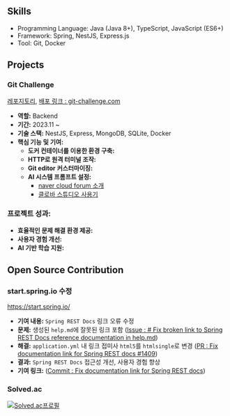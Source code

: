## Skills
- Programming Language: Java (Java 8+), TypeScript, JavaScript (ES6+)
- Framework: Spring, NestJS, Express.js
- Tool: Git, Docker

## Projects
### Git Challenge
[레포지토리](https://github.com/boostcampwm2023/web01-GitChallenge), [배포 링크 : git-challenge.com](https://git-challenge.com)

- **역할:** Backend
- **기간:** 2023.11 ~
- **기술 스택:** NestJS, Express, MongoDB, SQLite, Docker
- **핵심 기능 및 기여:**
  - **도커 컨테이너를 이용한 환경 구축:** 
  - **HTTP로 원격 터미널 조작:** 
  - **Git editor 커스터마이징:** 
  - **AI 시스템 프롬프트 설정:** 
    - [naver cloud forum 소개](https://www.ncloud-forums.com/topic/213/)
    - [클로바 스튜디오 사용기](https://code-l.tistory.com/34)

### 프로젝트 성과:
- **효율적인 문제 해결 환경 제공:**
- **사용자 경험 개선:**
- **AI 기반 학습 지원:**

## Open Source Contribution
### start.spring.io 수정
https://start.spring.io/
- **기여 내용:** `Spring REST Docs` 링크 오류 수정
- **문제:** 생성된 `help.md`에 잘못된 링크 포함 ([Issue : # Fix broken link to Spring REST Docs reference documentation in help.md](https://github.com/spring-io/start.spring.io/issues/1407))
- **해결:** `application.yml` 내 링크 접미사 `html5`를 `htmlsingle`로 변경 ([PR : Fix documentation link for Spring REST docs #1409](https://github.com/spring-io/start.spring.io/pull/1409))
- **결과:** `Spring REST Docs` 접근성 개선, 사용자 경험 향상 
- **기여 링크:**  ([Commit : Fix documentation link for Spring REST docs](https://github.com/spring-io/start.spring.io/commit/62d0497016e4e626252829318da42922d31238bc))

### Solved.ac
[![Solved.ac프로필](http://mazassumnida.wtf/api/v2/generate_badge?boj=luizy991212)](https://solved.ac/luizy991212)

<!--
**LuizyHub/LuizyHub** is a ✨ _special_ ✨ repository because its `README.md` (this file) appears on your GitHub profile.

Here are some ideas to get you started:

- 🔭 I’m currently working on ...
- 🌱 I’m currently learning ...
- 👯 I’m looking to collaborate on ...
- 🤔 I’m looking for help with ...
- 💬 Ask me about ...
- 📫 How to reach me: ...
- 😄 Pronouns: ...
- ⚡ Fun fact: ...
-->
